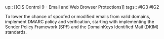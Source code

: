 up:: [[CIS Control 9 - Email and Web Browser Protections]]
tags:: #IG3 #IG2

To lower the chance of spoofed or modified emails from valid domains, implement DMARC policy and verification, starting with implementing the Sender Policy Framework (SPF) and the DomainKeys Identified Mail (DKIM) standards.